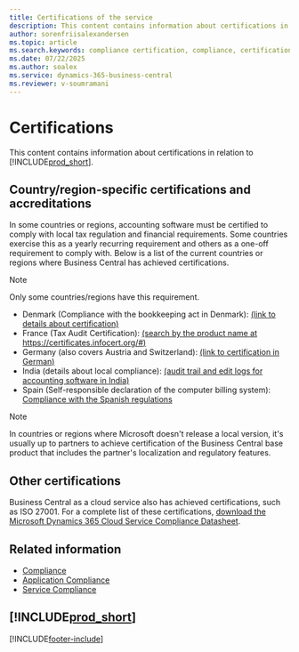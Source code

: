 ```yaml
---
title: Certifications of the service
description: This content contains information about certifications in relation to Business Central, such as region-specific certifications and accreditations.
author: sorenfriisalexandersen
ms.topic: article
ms.search.keywords: compliance certification, compliance, certifications
ms.date: 07/22/2025
ms.author: soalex
ms.service: dynamics-365-business-central
ms.reviewer: v-soumramani
---
```


# Certifications

This content contains information about certifications in relation to [!INCLUDE[prod_short](../includes/prod_short.md)].  

## Country/region-specific certifications and accreditations

In some countries or regions, accounting software must be certified to comply with local tax regulation and financial requirements. Some countries exercise this as a yearly recurring requirement and others as a one-off requirement to comply with. Below is a list of the current countries or regions where Business Central has achieved certifications.

> [!NOTE]
> Only some countries/regions have this requirement.

- Denmark (Compliance with the bookkeeping act in Denmark): [(link to details about certification)](../localfunctionality/denmark/compliance-denmark.md)
- France (Tax Audit Certification): [(search by the product name at https://certificates.infocert.org/#)](https://certificates.infocert.org/#)  
- Germany (also covers Austria and Switzerland): [(link to certification in German)](https://swb.bdo.de/certificate/MS_D365BC_PS_880_DE_2018)
- India (details about local compliance): [(audit trail and edit logs for accounting software in India)](../localfunctionality/india/india-audit-trail-edit-logs-accounting-software.md)
- Spain (Self-responsible declaration of the computer billing system): [Compliance with the Spanish regulations](../../localfunctionality/spain/compliance-self-responsible-declaration-billing-spain.md)

> [!NOTE]  
> In countries or regions where Microsoft doesn't release a local version, it's usually up to partners to achieve certification of the Business Central base product that includes the partner's localization and regulatory features.

## Other certifications

Business Central as a cloud service also has achieved certifications, such as ISO 27001. For a complete list of these certifications, [download the Microsoft Dynamics 365 Cloud Service Compliance Datasheet](https://aka.ms/d365-compliance-list).

## Related information

- [Compliance](compliance-overview.md)  
- [Application Compliance](compliance-application-compliance.md)  
- [Service Compliance](compliance-service-compliance.md)  

## [!INCLUDE[prod_short](../includes/free_trial_md.md)]  

[!INCLUDE[footer-include](../includes/footer-banner.md)]
